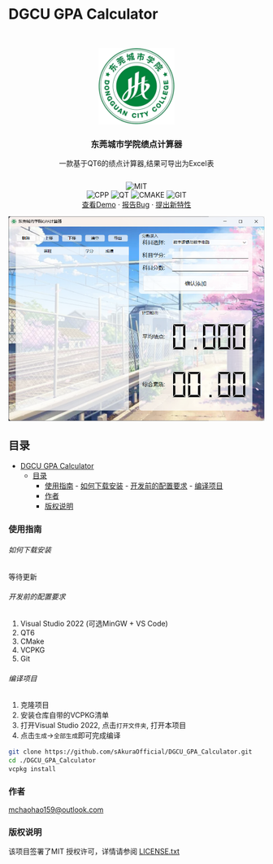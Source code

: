 

# DGCU GPA Calculator

    
<br />

<p align="center">
  <a href="https://github.com/shaojintian/Best_README_template/">
    <img src="doc/images/logo.png" alt="Logo" width="150" height="150">
  </a>
  <h3 align="center">东莞城市学院绩点计算器</h3>
  <p align="center">
    <span style="display:block; margin-bottom:10px;">一款基于QT6的绩点计算器,结果可导出为Excel表</span>
    <br/>
    <img src="https://img.shields.io/github/license/Ileriayo/markdown-badges?style=for-the-badge" alt="MIT">
    <br/>
    <img src="https://img.shields.io/badge/c++-%2300599C.svg?style=for-the-badge&logo=c%2B%2B&logoColor=white" alt="CPP">
    <img src="https://img.shields.io/badge/Qt-%23217346.svg?style=for-the-badge&logo=Qt&logoColor=white" alt="QT">
    <img src="https://img.shields.io/badge/CMake-%23008FBA.svg?style=for-the-badge&logo=cmake&logoColor=white" alt="CMAKE">
    <img src="https://img.shields.io/badge/git-%23F05033.svg?style=for-the-badge&logo=git&logoColor=white" alt="GIT">
    <br/>
    <a href="https://github.com/shaojintian/Best_README_template">查看Demo</a>
    ·
    <a href="https://github.com/shaojintian/Best_README_template/issues">报告Bug</a>
    ·
    <a href="https://github.com/shaojintian/Best_README_template/issues">提出新特性</a>
  </p>
</p>

![alt text](doc/images/APP.png)
 
## 目录

- [DGCU GPA Calculator](#dgcu-gpa-calculator)
  - [目录](#目录)
    - [使用指南](#使用指南)
          - [如何下载安装](#如何下载安装)
          - [开发前的配置要求](#开发前的配置要求)
          - [编译项目](#编译项目)
    - [作者](#作者)
    - [版权说明](#版权说明)

### 使用指南

###### 如何下载安装

等待更新

###### 开发前的配置要求

1. Visual Studio 2022 (可选MinGW + VS Code)
2. QT6
3. CMake
4. VCPKG
5. Git

###### 编译项目

1. 克隆项目
2. 安装仓库自带的VCPKG清单
3. 打开Visual Studio 2022, 点击`打开文件夹`, 打开本项目
4. 点击`生成`->`全部生成`即可完成编译

```sh
git clone https://github.com/sAkuraOfficial/DGCU_GPA_Calculator.git
cd ./DGCU_GPA_Calculator
vcpkg install
```


### 作者

mchaohao159@outlook.com

### 版权说明

该项目签署了MIT 授权许可，详情请参阅 [LICENSE.txt](https://github.com/sAkuraOfficial/DGCU_GPA_Calculator/blob/master/LICENSE.txt)



